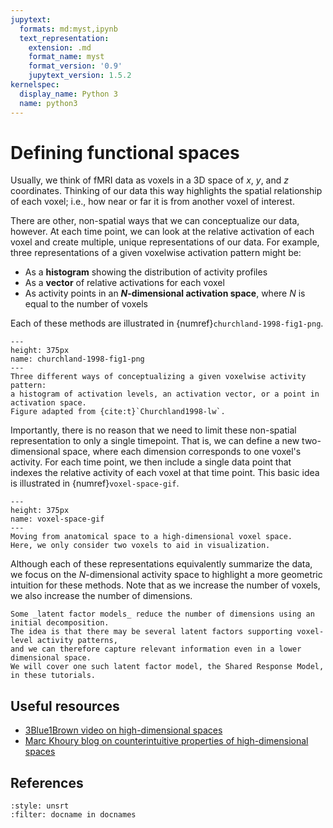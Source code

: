 ```yaml
---
jupytext:
  formats: md:myst,ipynb
  text_representation:
    extension: .md
    format_name: myst
    format_version: '0.9'
    jupytext_version: 1.5.2
kernelspec:
  display_name: Python 3
  name: python3
---
```


# Defining functional spaces

Usually, we think of fMRI data as voxels in a 3D space of _x_, _y_, and _z_ coordinates.
Thinking of our data this way highlights the spatial relationship of each voxel;
i.e., how near or far it is from another voxel of interest.

There are other, non-spatial ways that we can conceptualize our data, however.
At each time point, we can look at the relative activation of each voxel and create multiple, unique representations of our data.
For example, three representations of a given voxelwise activation pattern might be:

- As a **histogram** showing the distribution of activity profiles
- As a **vector** of relative activations for each voxel
- As activity points in an **_N_-dimensional activation space**, where _N_ is equal to the number of voxels

Each of these methods are illustrated in {numref}`churchland-1998-fig1-png`.

```{figure} ../images/churchland-1998-fig1.png
---
height: 375px
name: churchland-1998-fig1-png
---
Three different ways of conceptualizing a given voxelwise activity pattern:
a histogram of activation levels, an activation vector, or a point in activation space.
Figure adapted from {cite:t}`Churchland1998-lw`.
```

Importantly, there is no reason that we need to limit these non-spatial representation to only a single timepoint.
That is, we can define a new two-dimensional space,
where each dimension corresponds to one voxel's activity.
For each time point,
we then include a single data point that indexes the relative activity of each voxel at that time point.
This basic idea is illustrated in {numref}`voxel-space-gif`.

```{figure} ../images/voxel_space.gif
---
height: 375px
name: voxel-space-gif
---
Moving from anatomical space to a high-dimensional voxel space.
Here, we only consider two voxels to aid in visualization.
```

Although each of these representations equivalently summarize the data,
we focus on the _N_-dimensional activity space to highlight a more geometric intuition for these methods.
Note that as we increase the number of voxels, we also increase the number of dimensions.

```{margin}
Some _latent factor models_ reduce the number of dimensions using an initial decomposition.
The idea is that there may be several latent factors supporting voxel-level activity patterns,
and we can therefore capture relevant information even in a lower dimensional space.
We will cover one such latent factor model, the Shared Response Model, in these tutorials.
```

## Useful resources

- [3Blue1Brown video on high-dimensional spaces](https://www.youtube.com/watch?v=zwAD6dRSVyI)
- [Marc Khoury blog on counterintuitive properties of high-dimensional spaces](https://marckhoury.github.io/blog/counterintuitive-properties-of-high-dimensional-space)

## References

```{bibliography}
:style: unsrt
:filter: docname in docnames
```
